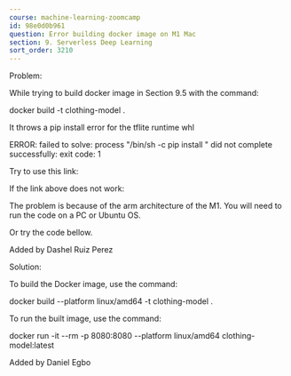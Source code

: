 ```yaml
---
course: machine-learning-zoomcamp
id: 98e0d0b961
question: Error building docker image on M1 Mac
section: 9. Serverless Deep Learning
sort_order: 3210
---
```


Problem:

While trying to build docker image in Section 9.5 with the command:

docker build -t clothing-model .

It throws a pip install error for the tflite runtime whl

ERROR: failed to solve: process "/bin/sh -c pip install " did not complete successfully: exit code: 1

Try to use this link:

If the link above does not work:

The problem is because of the arm architecture of the M1. You will need to run the code on a PC or Ubuntu OS.

Or try the code bellow.

Added by Dashel Ruiz Perez

Solution:

To build the Docker image, use the command:

docker build --platform linux/amd64 -t clothing-model .

To run the built image, use the command:

docker run -it --rm -p 8080:8080 --platform linux/amd64 clothing-model:latest

Added by Daniel Egbo


